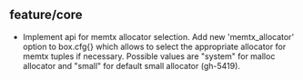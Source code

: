 ## feature/core

* Implement api for memtx allocator selection. Add new 'memtx_allocator' option
  to box.cfg{} which allows to select the appropriate allocator for memtx tuples
  if necessary. Possible values are "system" for malloc allocator and "small" for
  default small allocator (gh-5419).
